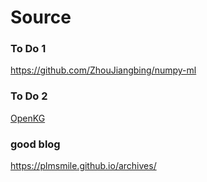 
# Source


### To Do 1
https://github.com/ZhouJiangbing/numpy-ml

### To Do 2
[OpenKG](http://openkg.cn/)

### good blog
https://plmsmile.github.io/archives/

